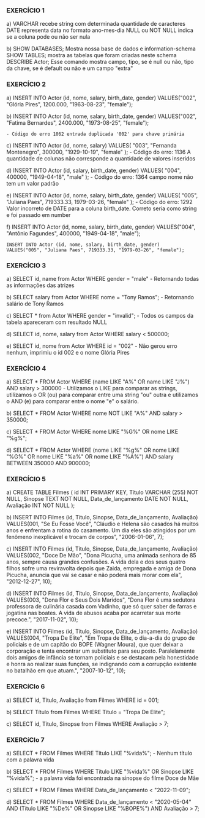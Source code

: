 ### EXERCÍCIO 1
a)  VARCHAR recebe string com determinada quantidade de caracteres
    DATE representa data no formato ano-mes-dia
    NULL ou NOT NULL indica se a coluna pode ou não ser nula

b)  SHOW DATABASES; Mostra nossa base de dados e information-schema
    SHOW TABLES; mostra as tabelas que foram criadas neste schema
    DESCRIBE Actor; Esse comando mostra campo, tipo, se é null ou não, tipo da chave, se é default ou não e um campo "extra"


### EXERCÍCIO 2
a)  INSERT INTO Actor (id, nome, salary, birth_date, gender)
    VALUES("002", "Glória Pires", 1200.000, "1963-08-23", "female");

b)  INSERT INTO Actor (id, nome, salary, birth_date, gender)
    VALUES("002", "Fatima Bernardes", 2400.000, "1973-08-25", "female");
    
    - Código do erro 1062 entrada duplicada '002' para chave primária

c)  INSERT INTO Actor (id, nome, salary)
    VALUES(
    "003", 
    "Fernanda Montenegro",
    300000,
    "1929-10-19", 
    "female"
);
    - Código do erro: 1136 A quantidade de colunas não corresponde a quantidade de valores inseridos

d)  INSERT INTO Actor (id, salary, birth_date, gender)
    VALUES(
    "004",
    400000,
    "1949-04-18", 
    "male"
);
    - Código do erro: 1364 campo nome não tem um valor padrão

e)  INSERT INTO Actor (id, nome, salary, birth_date, gender)
    VALUES(
    "005", 
    "Juliana Paes",
    719333.33,
    1979-03-26, 
    "female"
);
    - Código do erro: 1292 Valor incorreto de DATE para a coluna birth_date. Correto seria como string e foi passado em number

f)  INSERT INTO Actor (id, nome, salary, birth_date, gender)
    VALUES("004", "Antônio Fagundes", 400000, "1949-04-18", "male");

    INSERT INTO Actor (id, nome, salary, birth_date, gender)
    VALUES("005", "Juliana Paes", 719333.33, "1979-03-26", "female");


### EXERCÍCIO 3
a)  SELECT id, name from Actor WHERE gender = "male" 
    - Retornando todas as informações das atrizes

b)  SELECT salary from Actor WHERE nome = "Tony Ramos";
    - Retornando salário de Tony Ramos

c)  SELECT * from Actor WHERE gender = "invalid";
    - Todos os campos da tabela apareceram com resultado NULL

d)  SELECT id, nome, salary from Actor WHERE salary < 500000;

e)  SELECT id, nome from Actor WHERE id = "002"
    - Não gerou erro nenhum, imprimiu o id 002 e o nome Glória Pires


### EXERCÍCIO 4
a)  SELECT * FROM Actor WHERE (name LIKE "A%" OR name LIKE "J%") AND salary > 300000
    - Utilizamos o LIKE para comparar as strings, utilizamos o OR (ou) para comparar entre uma string "ou" outra e utilizamos o AND (e) para comparar entre o
nome "e" o salário.

b)  SELECT * FROM Actor WHERE nome NOT LIKE "A%"  AND salary > 350000;

c)  SELECT * FROM Actor WHERE nome LIKE "%G%" OR nome LIKE "%g%";

d)  SELECT * FROM Actor WHERE (nome LIKE "%g%" OR nome LIKE "%G%" OR nome LIKE "%a%" OR nome LIKE "%A%") AND salary BETWEEN 350000 AND 900000;


### EXERCÍCIO 5

a)
    CREATE TABLE Filmes (
        id INT PRIMARY KEY, 
        Título VARCHAR (255) NOT NULL, 
        Sinopse TEXT NOT NULL,
        Data_de_lançamento DATE NOT NULL, 
        Avaliação INT NOT NULL 
    );

b)
    INSERT INTO Filmes (id, Título, Sinopse, Data_de_lançamento, Avaliação)
    VALUES(001, "Se Eu Fosse Você", "Cláudio e Helena são casados 
    há muitos anos e enfrentam a rotina do casamento. Um dia eles são 
    atingidos por um fenômeno inexplicável e trocam de corpos", 
    "2006-01-06", 7);

c)
    INSERT INTO Filmes (id, Título, Sinopse, Data_de_lançamento, Avaliação)
    VALUES(002, "Doce De Mão", "Dona Picucha, uma animada senhora de 85 anos, sempre causa grandes confusões. 
    A vida dela e dos seus quatro filhos sofre uma reviravolta depois que Zaida, empregada e amiga de Dona Picucha, 
    anuncia que vai se casar e não poderá mais morar com ela", 
    "2012-12-27", 10);

d)
    INSERT INTO Filmes (id, Título, Sinopse, Data_de_lançamento, Avaliação)
    VALUES(003, "Dona Flor e Seus Dois Maridos", "Dona Flor é uma sedutora professora de culinária casada com Vadinho, 
    que só quer saber de farras e jogatina nas boates. A vida de abusos acaba por acarretar sua morte precoce.", 
    "2017-11-02", 10);

e)
    INSERT INTO Filmes (id, Título, Sinopse, Data_de_lançamento, Avaliação)
    VALUES(004, "Tropa De Elite", "Em Tropa de Elite, o dia-a-dia do grupo de policiais e de um capitão do BOPE (Wagner Moura), 
    que quer deixar a corporação e tenta encontrar um substituto para seu posto. Paralelamente dois amigos de infância se tornam 
    policiais e se destacam pela honestidade e honra ao realizar suas funções, se indignando com a corrupção existente no batalhão 
    em que atuam.", 
    "2007-10-12", 10);



### EXERCíCIo 6

a)  SELECT id, Título, Avaliação from Filmes WHERE id = 001;

b)  SELECT Título from Filmes WHERE Título = "Tropa De Elite";

c) SELECT id, Título, Sinopse from Filmes WHERE Avaliação > 7;


### EXERCíCIo 7

a)  SELECT * FROM Filmes WHERE Título LIKE "%vida%";
    - Nenhum título com a palavra vida

b)  SELECT * FROM Filmes WHERE Título LIKE "%vida%" OR Sinopse LIKE "%vida%";
    - a palavra vida foi encontrada na sinopse do filme Doce de Mãe

c)  SELECT * FROM Filmes WHERE Data_de_lançamento < "2022-11-09";

d)  SELECT * FROM Filmes WHERE Data_de_lançamento < "2020-05-04" AND (Título LIKE "%De%" OR Sinopse LIKE "%BOPE%") AND Avaliação > 7;


